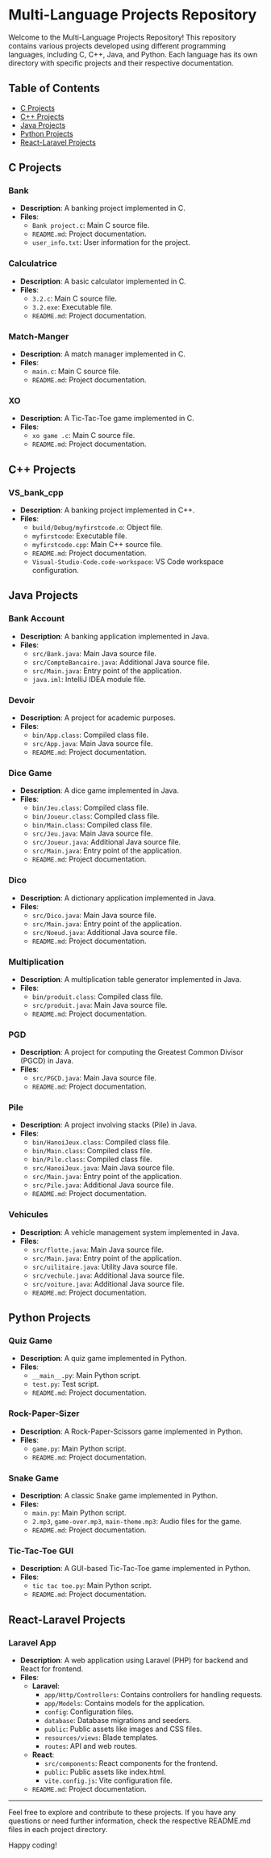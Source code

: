 # Multi-Language Projects Repository

Welcome to the Multi-Language Projects Repository! This repository contains various projects developed using different programming languages, including C, C++, Java, and Python. Each language has its own directory with specific projects and their respective documentation.

## Table of Contents

- [C Projects](#c-projects)
- [C++ Projects](#cpp-projects)
- [Java Projects](#java-projects)
- [Python Projects](#python-projects)
- [React-Laravel Projects](#react-laravel-projects)

## C Projects

### Bank
- **Description**: A banking project implemented in C.
- **Files**:
  - `Bank project.c`: Main C source file.
  - `README.md`: Project documentation.
  - `user_info.txt`: User information for the project.

### Calculatrice
- **Description**: A basic calculator implemented in C.
- **Files**:
  - `3.2.c`: Main C source file.
  - `3.2.exe`: Executable file.
  - `README.md`: Project documentation.

### Match-Manger
- **Description**: A match manager implemented in C.
- **Files**:
  - `main.c`: Main C source file.
  - `README.md`: Project documentation.

### XO
- **Description**: A Tic-Tac-Toe game implemented in C.
- **Files**:
  - `xo game .c`: Main C source file.
  - `README.md`: Project documentation.

## C++ Projects

### VS_bank_cpp
- **Description**: A banking project implemented in C++.
- **Files**:
  - `build/Debug/myfirstcode.o`: Object file.
  - `myfirstcode`: Executable file.
  - `myfirstcode.cpp`: Main C++ source file.
  - `README.md`: Project documentation.
  - `Visual-Studio-Code.code-workspace`: VS Code workspace configuration.

## Java Projects

### Bank Account
- **Description**: A banking application implemented in Java.
- **Files**:
  - `src/Bank.java`: Main Java source file.
  - `src/CompteBancaire.java`: Additional Java source file.
  - `src/Main.java`: Entry point of the application.
  - `java.iml`: IntelliJ IDEA module file.

### Devoir
- **Description**: A project for academic purposes.
- **Files**:
  - `bin/App.class`: Compiled class file.
  - `src/App.java`: Main Java source file.
  - `README.md`: Project documentation.

### Dice Game
- **Description**: A dice game implemented in Java.
- **Files**:
  - `bin/Jeu.class`: Compiled class file.
  - `bin/Joueur.class`: Compiled class file.
  - `bin/Main.class`: Compiled class file.
  - `src/Jeu.java`: Main Java source file.
  - `src/Joueur.java`: Additional Java source file.
  - `src/Main.java`: Entry point of the application.
  - `README.md`: Project documentation.

### Dico
- **Description**: A dictionary application implemented in Java.
- **Files**:
  - `src/Dico.java`: Main Java source file.
  - `src/Main.java`: Entry point of the application.
  - `src/Noeud.java`: Additional Java source file.
  - `README.md`: Project documentation.

### Multiplication
- **Description**: A multiplication table generator implemented in Java.
- **Files**:
  - `bin/produit.class`: Compiled class file.
  - `src/produit.java`: Main Java source file.
  - `README.md`: Project documentation.

### PGD
- **Description**: A project for computing the Greatest Common Divisor (PGCD) in Java.
- **Files**:
  - `src/PGCD.java`: Main Java source file.
  - `README.md`: Project documentation.

### Pile
- **Description**: A project involving stacks (Pile) in Java.
- **Files**:
  - `bin/HanoiJeux.class`: Compiled class file.
  - `bin/Main.class`: Compiled class file.
  - `bin/Pile.class`: Compiled class file.
  - `src/HanoiJeux.java`: Main Java source file.
  - `src/Main.java`: Entry point of the application.
  - `src/Pile.java`: Additional Java source file.
  - `README.md`: Project documentation.

### Vehicules
- **Description**: A vehicle management system implemented in Java.
- **Files**:
  - `src/flotte.java`: Main Java source file.
  - `src/Main.java`: Entry point of the application.
  - `src/uilitaire.java`: Utility Java source file.
  - `src/vechule.java`: Additional Java source file.
  - `src/voiture.java`: Additional Java source file.
  - `README.md`: Project documentation.

## Python Projects

### Quiz Game
- **Description**: A quiz game implemented in Python.
- **Files**:
  - `__main__.py`: Main Python script.
  - `test.py`: Test script.
  - `README.md`: Project documentation.

### Rock-Paper-Sizer
- **Description**: A Rock-Paper-Scissors game implemented in Python.
- **Files**:
  - `game.py`: Main Python script.
  - `README.md`: Project documentation.

### Snake Game
- **Description**: A classic Snake game implemented in Python.
- **Files**:
  - `main.py`: Main Python script.
  - `2.mp3`, `game-over.mp3`, `main-theme.mp3`: Audio files for the game.
  - `README.md`: Project documentation.

### Tic-Tac-Toe GUI
- **Description**: A GUI-based Tic-Tac-Toe game implemented in Python.
- **Files**:
  - `tic tac toe.py`: Main Python script.
  - `README.md`: Project documentation.

## React-Laravel Projects

### Laravel App
- **Description**: A web application using Laravel (PHP) for backend and React for frontend.
- **Files**:
  - **Laravel**:
    - `app/Http/Controllers`: Contains controllers for handling requests.
    - `app/Models`: Contains models for the application.
    - `config`: Configuration files.
    - `database`: Database migrations and seeders.
    - `public`: Public assets like images and CSS files.
    - `resources/views`: Blade templates.
    - `routes`: API and web routes.
  - **React**:
    - `src/components`: React components for the frontend.
    - `public`: Public assets like index.html.
    - `vite.config.js`: Vite configuration file.
  - `README.md`: Project documentation.

---

Feel free to explore and contribute to these projects. If you have any questions or need further information, check the respective README.md files in each project directory.

Happy coding!
